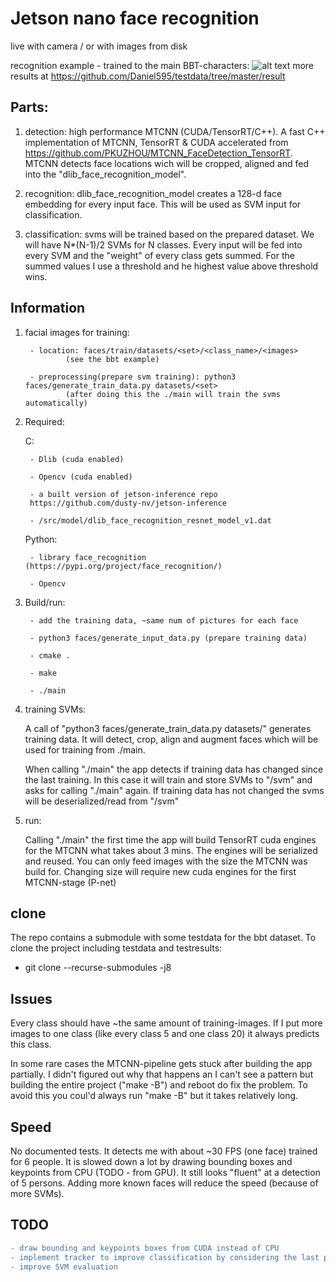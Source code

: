 # Jetson nano face recognition

live with camera / or with images from disk

recognition example - trained to the main BBT-characters:
![alt text](https://github.com/Daniel595/testdata/blob/master/result/13.png)
more results at https://github.com/Daniel595/testdata/tree/master/result


## Parts:

1. detection: high performance MTCNN  (CUDA/TensorRT/C++). A fast C++ implementation of MTCNN, TensorRT & CUDA accelerated from https://github.com/PKUZHOU/MTCNN_FaceDetection_TensorRT. MTCNN detects face locations wich will be cropped, aligned and fed into the "dlib_face_recognition_model".

2. recognition: dlib_face_recognition_model creates a 128-d face embedding for every input face. This will be used as SVM input for classification.

3. classification: svms will be trained based on the prepared dataset. We will have N*(N-1)/2 SVMs for N classes. Every input will be fed into every SVM and the "weight" of every class gets summed. For the summed values I use a threshold and he highest value above threshold wins.



## Information

1. facial images for training: 

        - location: faces/train/datasets/<set>/<class_name>/<images> 
                (see the bbt example)
    
        - preprocessing(prepare svm training): python3 faces/generate_train_data.py datasets/<set>   
                (after doing this the ./main will train the svms automatically)
    
2. Required:

    C:

        - Dlib (cuda enabled)
    
        - Opencv (cuda enabled)
    
        - a built version of jetson-inference repo 
        https://github.com/dusty-nv/jetson-inference
    
        - /src/model/dlib_face_recognition_resnet_model_v1.dat
    
    
    
    Python: 
    
        - library face_recognition (https://pypi.org/project/face_recognition/)
    
        - Opencv
    
    
3. Build/run: 

        - add the training data, ~same num of pictures for each face
        
        - python3 faces/generate_input_data.py (prepare training data)

        - cmake .
    
        - make
    
        - ./main


4. training SVMs:
 
    A call of "python3 faces/generate_train_data.py datasets/<set>" generates training data. It will detect, crop, align and augment faces which will be used for training from ./main. 
    
    
    When calling "./main" the app detects if training data has changed since the last training. In this case it will train and store SVMs to "/svm" and asks for calling "./main" again. If training data has not changed the svms will be deserialized/read from "/svm"

    
    
5. run:
    
    Calling "./main" the first time the app will build TensorRT cuda engines for the MTCNN what takes about 3 mins. The engines will be serialized and reused. You can only feed images with the size the MTCNN was build for. Changing size will require new cuda engines for the first MTCNN-stage (P-net)


## clone

The repo contains a submodule with some testdata for the bbt dataset. To clone the project including testdata and testresults:

- git clone --recurse-submodules -j8 <url>


## Issues

Every class should have ~the same amount of training-images. If I put more images to one class (like every class 5 and one class 20) it always predicts this class.

In some rare cases the MTCNN-pipeline gets stuck after building the app partially. I didn't figured out why that happens an I can't see a pattern but building the entire project ("make -B") and reboot do fix the problem. To avoid this you coul'd always run "make -B" but it takes relatively long.


## Speed

No documented tests. It detects me with about ~30 FPS (one face) trained for 6 people. It is slowed down a lot by drawing bounding boxes and keypoints from CPU (TODO - from GPU). It still looks "fluent" at a detection of 5 persons. Adding more known faces will reduce the speed (because of more SVMs).

## TODO
```diff
- draw bounding and keypoints boxes from CUDA instead of CPU
- implement tracker to improve classification by considering the last predictions for the tracked face
- improve SVM evaluation
```
